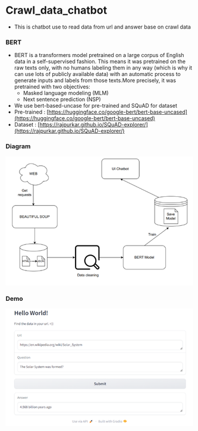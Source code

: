 # Crawl_data_chatbot


- This is chatbot use to read data from url and answer base on crawl data 

### BERT
- BERT is a transformers model pretrained on a large corpus of English data in a self-supervised fashion. This means it was pretrained on the raw texts only, with no humans labeling them in any way (which is why it can use lots of publicly available data) with an automatic process to generate inputs and labels from those texts.More precisely, it was pretrained with two objectives:
    - Masked language modeling (MLM)
    - Next sentence prediction (NSP)
- We use bert-based-uncase for pre-trained and SQuAD for dataset
- Pre-trained : [https://huggingface.co/google-bert/bert-base-uncased](https://huggingface.co/google-bert/bert-base-uncased)
- Dataset : [https://rajpurkar.github.io/SQuAD-explorer/](https://rajpurkar.github.io/SQuAD-explorer/)
### Diagram
![diagram](./diagram.webp)

###  Demo
![demo](./demo.webp)